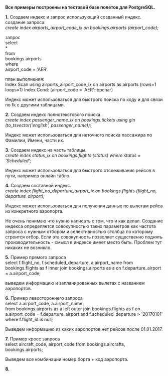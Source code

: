 **Все примеры построены на тестовой базе полетов для PostgreSQL.**  

**1.** Создаем индекс и запрос использующий созданный индекс.  
создание запроса:  
*create index airports_airport_code_ix on bookings.airports (airport_code);*  

запрос  
     select  
        *  
    from  
        bookings.airports  
    where  
        airport_code = 'AER'  
        
план выполнения:  
      Index Scan using airports_airport_code_ix on airports as airports (rows=1 loops=1)
     Index Cond: (airport_code = 'AER'::bpchar)
     
Индекс может использоваться для быстрого поиска по коду и для связи по fk с другими таблицами.
     
**2.** Создаем индекс полнотекстового поиска.  
*create index passenger_name_ix on bookings.tickets using gin (to_tsvector('english', passenger_name));*

Индекс может использоваться для неточного поиска пассажира по Фамилии, Имени, части их.

**3.** Создаем индекс на часть таблицы.  
*create index status_ix on bookings.flights (status) where status = 'Scheduled';*

Индекс может использоваться для быстрого отслеживания рейсов в пути, например онлайн табло.

**4.** Создаем составной индекс.  
*create index flight_no_departure_airport_ix on bookings.flights (flight_no, departure_airport);*

Индекс может использоваться для получения данных по вылетам рейса из конкретного аэропорта.

Не очень понимаю что нужно написать о том, что и как делал. Создание индекса определяется совокупностью таких параметров как частота запроса с нужным отбором и селективностью столбца по которому строится отбор. Если эта совокупность позволяет существенно поднять производительность - смысл в индексе имеет место быть. Проблем тут никаких не возникло.

**5.** Пример прямого запроса  
select
    f.flight_no,
    f.scheduled_departure,
    a.airport_name
from
    bookings.flights as f
    inner join bookings.airports as a
        on f.departure_airport = a.airport_code;
        
выведем информацию и запланированных вылетах с названием аэропортов.

**6.** Пример левостороннего запроса  
select
    a.airport_code,
    a.airport_name  
from
    bookings.airports as a
    left outer join bookings.flights as f
        on a.airport_code = f.departure_airport
        and f.scheduled_departure > '20170101'
where
    f.flight_id is null;
    
Выведем информацию из каких аэропортов нет рейсов после 01.01.2017.
    
**7.** Пример кросс запроса  
select
    aircraft_code,
    airport_code
from
    bookings.aircrafts,
    bookings.airports;
    
Выведем все комбинации номер борта + код аэропорта.

**8.** 
